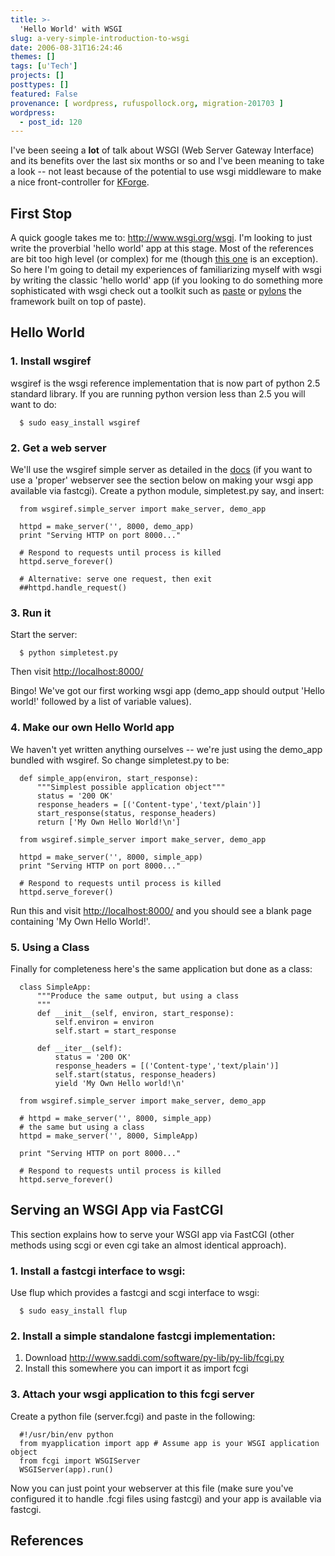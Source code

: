 ```yaml
---
title: >-
  'Hello World' with WSGI
slug: a-very-simple-introduction-to-wsgi
date: 2006-08-31T16:24:46
themes: []
tags: [u'Tech']
projects: []
posttypes: []
featured: False
provenance: [ wordpress, rufuspollock.org, migration-201703 ]
wordpress:
  - post_id: 120
---
```


I've been seeing a **lot** of talk about WSGI (Web Server Gateway Interface) and its benefits over the last six months or so and I've been meaning to take a look -- not least because of the potential to use wsgi middleware to make a nice front-controller for [KForge](http://www.kforgeproject.com/).

## First Stop ##

A quick google takes me to: <http://www.wsgi.org/wsgi>. I'm looking to just write the proverbial 'hello world' app at this stage. Most of the references are bit too high level (or complex) for me (though [this one][1] is an exception). So here I'm going to detail my experiences of familiarizing myself with wsgi by writing the classic 'hello world' app (if you looking to do something more sophisticated with wsgi check out a toolkit such as [paste][3] or [pylons][2] the framework built on top of paste).

## Hello World ##

### 1. Install wsgiref ###

wsgiref is the wsgi reference implementation that is now part of python 2.5 standard library. If you are running python version less than 2.5 you will want to do:

      $ sudo easy_install wsgiref

### 2. Get a web server ###

We'll use the wsgiref simple server as detailed in the [docs](http://docs.python.org/dev/lib/module-wsgiref.simpleserver.html) (if you want to use a 'proper' webserver see the section below on making your wsgi app available via fastcgi). Create a python module, simpletest.py say, and insert:

      from wsgiref.simple_server import make_server, demo_app
      
      httpd = make_server('', 8000, demo_app)
      print "Serving HTTP on port 8000..."
      
      # Respond to requests until process is killed
      httpd.serve_forever()
      
      # Alternative: serve one request, then exit
      ##httpd.handle_request()

### 3. Run it ###

Start the server:

      $ python simpletest.py

Then visit <http://localhost:8000/>

Bingo! We've got our first working wsgi app (demo_app should output 'Hello world!' followed by a list of variable values).

### 4. Make our own Hello World app ###

We haven't yet written anything ourselves -- we're just using the demo_app bundled with wsgiref. So change simpletest.py to be:

      def simple_app(environ, start_response):
          """Simplest possible application object""" 
          status = '200 OK'
          response_headers = [('Content-type','text/plain')]
          start_response(status, response_headers)
          return ['My Own Hello World!\n']
      
      from wsgiref.simple_server import make_server, demo_app
      
      httpd = make_server('', 8000, simple_app)
      print "Serving HTTP on port 8000..."
      
      # Respond to requests until process is killed
      httpd.serve_forever()
      
Run this and visit <http://localhost:8000/> and you should see a blank page containing 'My Own Hello World!'.

### 5. Using a Class ###

Finally for completeness here's the same application but done as a class:

      class SimpleApp:
          """Produce the same output, but using a class
          """
          def __init__(self, environ, start_response):
              self.environ = environ
              self.start = start_response

          def __iter__(self):
              status = '200 OK'
              response_headers = [('Content-type','text/plain')]
              self.start(status, response_headers)
              yield 'My Own Hello world!\n'

      from wsgiref.simple_server import make_server, demo_app

      # httpd = make_server('', 8000, simple_app)
      # the same but using a class
      httpd = make_server('', 8000, SimpleApp)
      
      print "Serving HTTP on port 8000..."

      # Respond to requests until process is killed
      httpd.serve_forever()

## Serving an WSGI App via FastCGI ##

This section explains how to serve your WSGI app via FastCGI (other methods using scgi or even cgi take an almost identical approach).

### 1. Install a fastcgi interface to wsgi: ###

Use flup which provides a fastcgi and scgi interface to wsgi:

      $ sudo easy_install flup

### 2. Install a simple standalone fastcgi implementation: ###

1. Download <http://www.saddi.com/software/py-lib/py-lib/fcgi.py>
2. Install this somewhere you can import it as import fcgi

### 3. Attach your wsgi application to this fcgi server ###

Create a python file (server.fcgi) and paste in the following: 

      #!/usr/bin/env python
      from myapplication import app # Assume app is your WSGI application object
      from fcgi import WSGIServer
      WSGIServer(app).run()

Now you can just point your webserver at this file (make sure you've configured it to handle .fcgi files using fastcgi) and your app is available via fastcgi.

## References ##

[1]: http://isapi-wsgi.python-hosting.com/wiki/WSGI-Gateway-or-Glue>
[2]: http://www.pylonshq.com/
[3]: http://www.pythonpaste.org/


